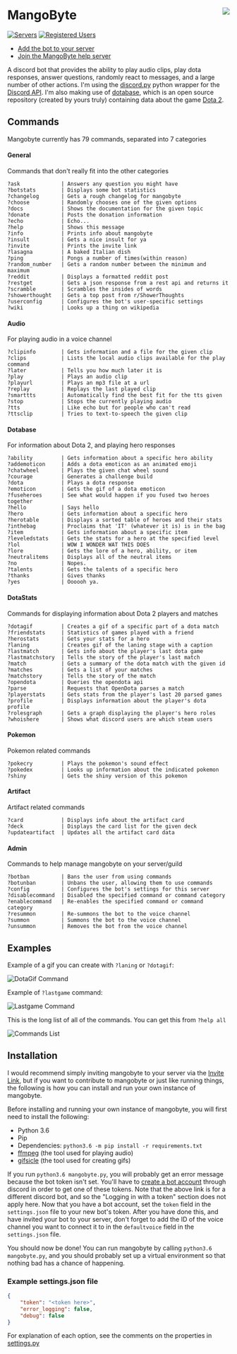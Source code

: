 # MangoByte<img align="right" src="/resource/images/readme/mangobyte.png"/>

[![Servers](https://img.shields.io/badge/dynamic/json.svg?label=servers&url=http%3A%2F%2Fdillerm.io%2Fshieldstats%2Fmangobyte.json&query=%24.servers&colorB=#4c1)](https://discordapp.com/oauth2/authorize?permissions=60480&scope=bot&client_id=213476188037971968)
[![Registered Users](https://img.shields.io/badge/dynamic/json.svg?label=registered%20users&url=http%3A%2F%2Fdillerm.io%2Fshieldstats%2Fmangobyte.json&query=%24.registered_users&colorB=#4c1)](https://discordapp.com/oauth2/authorize?permissions=60480&scope=bot&client_id=213476188037971968)

- [Add the bot to your server](https://discordapp.com/oauth2/authorize?permissions=60480&scope=bot&client_id=213476188037971968)
- [Join the MangoByte help server](https://discord.gg/d6WWHxx)

A discord bot that provides the ability to play audio clips, play dota responses, answer questions, randomly react to messages, and a large number of other actions. I'm using the [discord.py](https://github.com/Rapptz/discord.py) python wrapper for the [Discord API](https://discordapp.com/developers). I'm also making use of [dotabase](https://github.com/mdiller/dotabase), which is an open source repository (created by yours truly) containing data about the game [Dota 2](http://www.dota2.com).

## Commands

<!-- COMMANDS_START -->
Mangobyte currently has 79 commands, separated into 7 categories

#### General
Commands that don't really fit into the other categories

```
?ask             | Answers any question you might have                        
?botstats        | Displays some bot statistics                               
?changelog       | Gets a rough changelog for mangobyte                       
?choose          | Randomly chooses one of the given options                  
?docs            | Shows the documentation for the given topic                
?donate          | Posts the donation information                             
?echo            | Echo...                                                    
?help            | Shows this message                                         
?info            | Prints info about mangobyte                                
?insult          | Gets a nice insult for ya                                  
?invite          | Prints the invite link                                     
?lasagna         | A baked Italian dish                                       
?ping            | Pongs a number of times(within reason)                     
?random_number   | Gets a random number between the minimum and maximum       
?reddit          | Displays a formatted reddit post                           
?restget         | Gets a json response from a rest api and returns it        
?scramble        | Scrambles the insides of words                             
?showerthought   | Gets a top post from r/ShowerThoughts                      
?userconfig      | Configures the bot's user-specific settings                
?wiki            | Looks up a thing on wikipedia                              
```

#### Audio
For playing audio in a voice channel

```
?clipinfo        | Gets information and a file for the given clip             
?clips           | Lists the local audio clips available for the play command 
?later           | Tells you how much later it is                             
?play            | Plays an audio clip                                        
?playurl         | Plays an mp3 file at a url                                 
?replay          | Replays the last played clip                               
?smarttts        | Automatically find the best fit for the tts given          
?stop            | Stops the currently playing audio                          
?tts             | Like echo but for people who can't read                    
?ttsclip         | Tries to text-to-speech the given clip                     
```

#### Dotabase
For information about Dota 2, and playing hero responses

```
?ability         | Gets information about a specific hero ability             
?addemoticon     | Adds a dota emoticon as an animated emoji                  
?chatwheel       | Plays the given chat wheel sound                           
?courage         | Generates a challenge build                                
?dota            | Plays a dota response                                      
?emoticon        | Gets the gif of a dota emoticon                            
?fuseheroes      | See what would happen if you fused two heroes together     
?hello           | Says hello                                                 
?hero            | Gets information about a specific hero                     
?herotable       | Displays a sorted table of heroes and their stats          
?inthebag        | Proclaims that 'IT' (whatever it is) is in the bag         
?item            | Gets information about a specific item                     
?leveledstats    | Gets the stats for a hero at the specified level           
?lol             | WOW I WONDER WAT THIS DOES                                 
?lore            | Gets the lore of a hero, ability, or item                  
?neutralitems    | Displays all of the neutral items                          
?no              | Nopes.                                                     
?talents         | Gets the talents of a specific hero                        
?thanks          | Gives thanks                                               
?yes             | Oooooh ya.                                                 
```

#### DotaStats
Commands for displaying information about Dota 2 players and matches

```
?dotagif         | Creates a gif of a specific part of a dota match           
?friendstats     | Statistics of games played with a friend                   
?herostats       | Gets your stats for a hero                                 
?laning          | Creates gif of the laning stage with a caption             
?lastmatch       | Gets info about the player's last dota game                
?lastmatchstory  | Tells the story of the player's last match                 
?match           | Gets a summary of the dota match with the given id         
?matches         | Gets a list of your matches                                
?matchstory      | Tells the story of the match                               
?opendota        | Queries the opendota api                                   
?parse           | Requests that OpenDota parses a match                      
?playerstats     | Gets stats from the player's last 20 parsed games          
?profile         | Displays information about the player's dota profile       
?rolesgraph      | Gets a graph displaying the player's hero roles            
?whoishere       | Shows what discord users are which steam users             
```

#### Pokemon
Pokemon related commands

```
?pokecry         | Plays the pokemon's sound effect                           
?pokedex         | Looks up information about the indicated pokemon           
?shiny           | Gets the shiny version of this pokemon                     
```

#### Artifact
Artifact related commands

```
?card            | Displays info about the artifact card                      
?deck            | Displays the card list for the given deck                  
?updateartifact  | Updates all the artifact card data                         
```

#### Admin
Commands to help manage mangobyte on your server/guild

```
?botban          | Bans the user from using commands                          
?botunban        | Unbans the user, allowing them to use commands             
?config          | Configures the bot's settings for this server              
?disablecommand  | Disabled the specified command or command category         
?enablecommand   | Re-enables the specified command or command category       
?resummon        | Re-summons the bot to the voice channel                    
?summon          | Summons the bot to the voice channel                       
?unsummon        | Removes the bot from the voice channel                     
```

<!-- COMMANDS_END -->

## Examples

Example of a gif you can create with `?laning` or `?dotagif`:

![DotaGif Command](/resource/images/readme/dotagif.gif)

Example of `?lastgame` command:

![Lastgame Command](/resource/images/readme/lastgame.gif)

This is the long list of all of the commands. You can get this from `?help all`

![Commands List](/resource/images/readme/help_all.png)

## Installation

I would recommend simply inviting mangobyte to your server via the [Invite Link](https://discordapp.com/oauth2/authorize?permissions=60480&scope=bot&client_id=213476188037971968), but if you want to contribute to mangobyte or just like running things, the following is how you can install and run your own instance of mangobyte.

Before installing and running your own instance of mangobyte, you will first need to install the following:

* Python 3.6
* Pip
* Dependencies: `python3.6 -m pip install -r requirements.txt`
* [ffmpeg](https://ffmpeg.org) (the tool used for playing audio)
* [gifsicle](https://www.lcdf.org/gifsicle/) (the tool used for creating gifs)

If you run `python3.6 mangobyte.py`, you will probably get an error message because the bot token isn't set. You'll have to [create a bot account](https://twentysix26.github.io/Red-Docs/red_guide_bot_accounts/) through discord in order to get one of these tokens. Note that the above link is for a different discord bot, and so the "Logging in with a token" section does not apply here. Now that you have a bot account, set the `token` field in the `settings.json` file to your new bot's token. After you have done this, and have invited your bot to your server, don't forget to add the ID of the voice channel you want to connect it to in the `defaultvoice` field in the `settings.json` file.

You should now be done! You can run mangobyte by calling `python3.6 mangobyte.py`, and you should probably set up a virtual environment so that nothing bad has a chance of happening.

### Example settings.json file

```json
{
	"token": "<token here>",
	"error_logging": false,
	"debug": false
}
```
For explanation of each option, see the comments on the properties in [settings.py](cogs/utils/settings.py)

